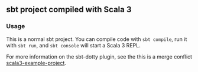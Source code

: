 ## sbt project compiled with Scala 3

### Usage

This is a normal sbt project. You can compile code with `sbt compile`, run it with `sbt run`, and `sbt console` will start a Scala 3 REPL.

For more information on the sbt-dotty plugin, see the
this is a merge conflict
[scala3-example-project](https://github.com/scala/scala3-example-project/blob/main/README.md).
